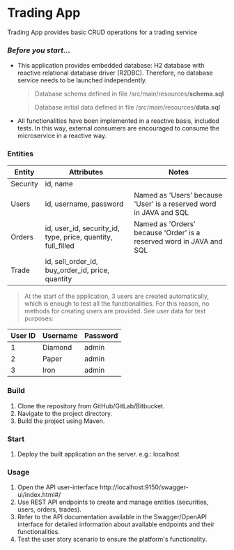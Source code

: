 # **Trading App**

Trading App provides basic CRUD operations for a trading service


### *Before you start...*
- This application provides embedded database: H2 database with reactive relational database driver (R2DBC). Therefore, no database service needs to be launched independently.
  > Database schema defined in file /src/main/resources/**schema.sql**

  > Database initial data defined in file /src/main/resources/**data.sql**
- All functionalities have been implemented in a reactive basis, included tests. In this way, external consumers are encouraged to consume the microservice in a reactive way.

### Entities

| Entity    | Attributes                                    | Notes        |
|-----------|-----------------------------------------------|--------------|
| Security  | id, name                                      |              |
| Users      | id, username, password                        |  Named as 'Users' because 'User' is a reserved word in JAVA and SQL            |
| Orders     | id, user_id, security_id, type, price, quantity, full_filled |     Named as 'Orders' because 'Order' is a reserved word in JAVA and SQL         |
| Trade     | id, sell_order_id, buy_order_id, price, quantity  |              |

> At the start of the application, 3 users are created automatically, which is enough to test all the functionalities. For this reason, no methods for creating users are provided. See user data for test purposes:

| User ID | Username | Password |
|---------|----------|----------|
| 1       | Diamond  | admin    |
| 2       | Paper    | admin    |
| 3       | Iron     | admin    |

### Build

1. Clone the repository from GitHub/GitLab/Bitbucket.
2. Navigate to the project directory.
3. Build the project using Maven.

### Start

1. Deploy the built application on the server. e.g.: localhost

### Usage
1. Open the API user-interface http://localhost:9150/swagger-ui/index.html#/
2. Use REST API endpoints to create and manage entities (securities, users, orders, trades).
3. Refer to the API documentation available in the Swagger/OpenAPI interface for detailed information about available endpoints and their functionalities.
4. Test the user story scenario to ensure the platform's functionality.
